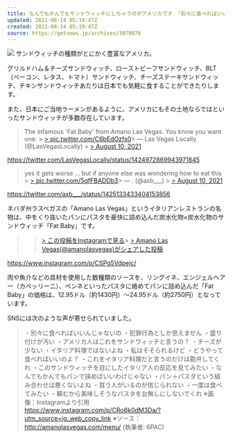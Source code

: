 ```yaml
---
title: なんでもかんでもサンドウィッチにしちゃうのがアメリカです 「別々に食べればいいんじゃないの」「イタリア人の反応を見てみたい」
updated: 2021-08-14 05:19:47Z
created: 2021-08-14 05:19:47Z
source: https://getnews.jp/archives/3079076
---
```


![](https://rensai.jp/wp-content/uploads/2021/08/Instagram.jpg)
サンドウィッチの種類がとにかく豊富なアメリカ。

グリルドハム＆チーズサンドウィッチ、ローストビーフサンドウィッチ、BLT（ベーコン、レタス、トマト）サンドウィッチ、チーズステーキサンドウィッチ、チキンサンドウィッチあたりは日本でも気軽に食することができたりします。

また、日本にご当地ラーメンがあるように、アメリカにもその土地ならではといったサンドウィッチが多数存在しています。

> The infamous 'Fat Baby' from Amano Las Vegas. You know you want one. > [> pic.twitter.com/C6bEdOzfs0](https://t.co/C6bEdOzfs0)> — Las Vegas Locally (@LasVegasLocally) > [> August 10, 2021](https://twitter.com/LasVegasLocally/status/1424972869943971845?ref_src=twsrc%5Etfw)

https://twitter.com/LasVegasLocally/status/1424972869943971845

> yes it gets worse … but if anyone else was wondering how to eat this > [> pic.twitter.com/5qfFBADDb3](https://t.co/5qfFBADDb3)> — . (@axb___) > [> August 10, 2021](https://twitter.com/axb___/status/1425133433404153856?ref_src=twsrc%5Etfw)

https://twitter.com/axb___/status/1425133433404153856

ネバダ州ラスベガスの「Amano Las Vegas」というイタリアンレストランの名物は、中をくり抜いたパンにパスタを豪快に詰め込んだ炭水化物×炭水化物のサンドウィッチ「Fat Baby」です。

>   > [>  この投稿をInstagramで見る](https://www.instagram.com/p/CSPg5Vdpejc/?utm_source=ig_embed&utm_campaign=loading)> [> Amano Las Vegas(@amanolasvegas)がシェアした投稿](https://www.instagram.com/p/CSPg5Vdpejc/?utm_source=ig_embed&utm_campaign=loading)

https://www.instagram.com/p/CSPg5Vdpejc/

肉や魚介などの具材を使用した数種類のソースを、リングイネ、エンジェルヘアー（カペッリーニ）、ペンネといったパスタに絡めてパンに詰め込んだ「Fat Baby」の価格は、12.95ドル（約1430円）～24.95ドル（約2750円）となっています。

SNSには次のような声が寄せられていました。
> ・別々に食べればいいんじゃないの
> ・犯罪行為としか思えません
> ・盛り付けが汚い
> ・アメリカ人はこれをサンドウィッチと言うの？
> ・チーズが少ない
> ・イタリア料理ではないよね
> ・私はそそられるけど
> ・どうやって食べればいいのよ？
> ・これをイタリア料理だと言うのだけは勘弁してくれ
> ・このサンドウィッチを目にしたイタリア人の反応を見てみたい
> ・なんでもかんでもパンで挟めばいいわけじゃない
> ・パン＋パスタという組み合わせは悪くないよね
> ・買う人がいるのが信じられない
> ・一度は食べてみたい
> ・頼むから美味しそうなパスタを台無しにしないでくれ
※画像：Instagramより引用
https://www.instagram.com/p/CRo6k0dM3Da/?utm_source=ig_web_copy_link
※ソース：
http://amanolasvegas.com/menu/
(執筆者: 6PAC)